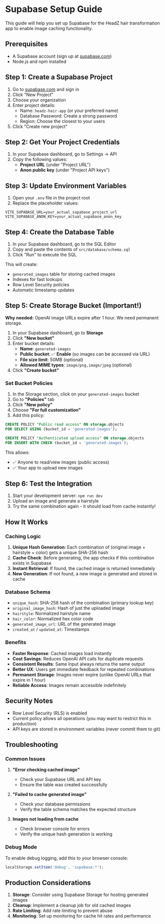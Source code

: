 # Supabase Setup Guide

This guide will help you set up Supabase for the HeadZ hair transformation app to enable image caching functionality.

## Prerequisites

- A Supabase account (sign up at [supabase.com](https://supabase.com))
- Node.js and npm installed

## Step 1: Create a Supabase Project

1. Go to [supabase.com](https://supabase.com) and sign in
2. Click "New Project"
3. Choose your organization
4. Enter project details:
   - Name: `headz-hair-app` (or your preferred name)
   - Database Password: Create a strong password
   - Region: Choose the closest to your users
5. Click "Create new project"

## Step 2: Get Your Project Credentials

1. In your Supabase dashboard, go to Settings → API
2. Copy the following values:
   - **Project URL** (under "Project URL")
   - **Anon public key** (under "Project API keys")

## Step 3: Update Environment Variables

1. Open your `.env` file in the project root
2. Replace the placeholder values:

```env
VITE_SUPABASE_URL=your_actual_supabase_project_url
VITE_SUPABASE_ANON_KEY=your_actual_supabase_anon_key
```

## Step 4: Create the Database Table

1. In your Supabase dashboard, go to the SQL Editor
2. Copy and paste the contents of `src/database/schema.sql`
3. Click "Run" to execute the SQL

This will create:
- `generated_images` table for storing cached images
- Indexes for fast lookups
- Row Level Security policies
- Automatic timestamp updates

## Step 5: Create Storage Bucket (Important!)

**Why needed:** OpenAI image URLs expire after 1 hour. We need permanent storage.

1. In your Supabase dashboard, go to **Storage**
2. Click **"New bucket"**
3. Enter bucket details:
   - **Name**: `generated-images`
   - **Public bucket**: ✅ **Enable** (so images can be accessed via URL)
   - **File size limit**: 50MB (optional)
   - **Allowed MIME types**: `image/png,image/jpeg` (optional)
4. Click **"Create bucket"**

### Set Bucket Policies

1. In the Storage section, click on your `generated-images` bucket
2. Go to **"Policies"** tab
3. Click **"New policy"**
4. Choose **"For full customization"**
5. Add this policy:

```sql
CREATE POLICY "Public read access" ON storage.objects
FOR SELECT USING (bucket_id = 'generated-images');

CREATE POLICY "Authenticated upload access" ON storage.objects
FOR INSERT WITH CHECK (bucket_id = 'generated-images');
```

This allows:
- ✅ Anyone to read/view images (public access)
- ✅ Your app to upload new images

## Step 6: Test the Integration

1. Start your development server: `npm run dev`
2. Upload an image and generate a hairstyle
3. Try the same combination again - it should load from cache instantly!

## How It Works

### Caching Logic
1. **Unique Hash Generation**: Each combination of (original image + hairstyle + color) gets a unique SHA-256 hash
2. **Cache Check**: Before generating, the app checks if this combination exists in Supabase
3. **Instant Retrieval**: If found, the cached image is returned immediately
4. **New Generation**: If not found, a new image is generated and stored in cache

### Database Schema
- `unique_hash`: SHA-256 hash of the combination (primary lookup key)
- `original_image_hash`: Hash of just the uploaded image
- `hairstyle`: Normalized hairstyle name
- `hair_color`: Normalized hex color code
- `generated_image_url`: URL of the generated image
- `created_at` / `updated_at`: Timestamps

### Benefits
- **Faster Response**: Cached images load instantly
- **Cost Savings**: Reduces OpenAI API calls for duplicate requests
- **Consistent Results**: Same input always returns the same output
- **Better UX**: Users get immediate feedback for repeated combinations
- **Permanent Storage**: Images never expire (unlike OpenAI URLs that expire in 1 hour)
- **Reliable Access**: Images remain accessible indefinitely

## Security Notes

- Row Level Security (RLS) is enabled
- Current policy allows all operations (you may want to restrict this in production)
- API keys are stored in environment variables (never commit them to git)

## Troubleshooting

### Common Issues

1. **"Error checking cached image"**
   - Check your Supabase URL and API key
   - Ensure the table was created successfully

2. **"Failed to cache generated image"**
   - Check your database permissions
   - Verify the table schema matches the expected structure

3. **Images not loading from cache**
   - Check browser console for errors
   - Verify the unique hash generation is working

### Debug Mode

To enable debug logging, add this to your browser console:
```javascript
localStorage.setItem('debug', 'supabase:*');
```

## Production Considerations

1. **Storage**: Consider using Supabase Storage for hosting generated images
2. **Cleanup**: Implement a cleanup job for old cached images
3. **Rate Limiting**: Add rate limiting to prevent abuse
4. **Monitoring**: Set up monitoring for cache hit rates and performance
